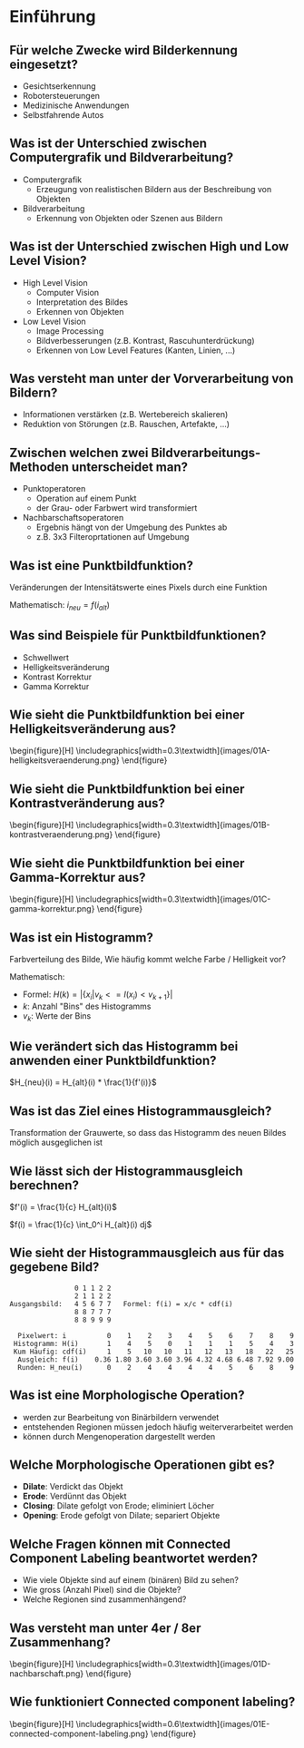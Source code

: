 # Einführung

## Für welche Zwecke wird Bilderkennung eingesetzt?
* Gesichtserkennung
* Robotersteuerungen
* Medizinische Anwendungen
* Selbstfahrende Autos

## Was ist der Unterschied zwischen Computergrafik und Bildverarbeitung?
* Computergrafik
    * Erzeugung von realistischen Bildern aus der Beschreibung von Objekten
* Bildverarbeitung
    * Erkennung von Objekten oder Szenen aus Bildern

## Was ist der Unterschied zwischen High und Low Level Vision?
* High Level Vision
    * Computer Vision
    * Interpretation des Bildes
    * Erkennen von Objekten
* Low Level Vision
    * Image Processing
    * Bildverbesserungen (z.B. Kontrast, Rascuhunterdrückung)
    * Erkennen von Low Level Features (Kanten, Linien, ...)

## Was versteht man unter der Vorverarbeitung von Bildern?
* Informationen verstärken (z.B. Wertebereich skalieren)
* Reduktion von Störungen (z.B. Rauschen, Artefakte, ...)

## Zwischen welchen zwei Bildverarbeitungs-Methoden unterscheidet man?
* Punktoperatoren
    * Operation auf einem Punkt
    * der Grau- oder Farbwert wird transformiert
* Nachbarschaftsoperatoren
    * Ergebnis hängt von der Umgebung des Punktes ab
    * z.B. 3x3 Filteroprtationen auf Umgebung

## Was ist eine Punktbildfunktion?
Veränderungen der Intensitätswerte eines Pixels durch eine Funktion

Mathematisch: $i_{neu} = f(i_{alt})$

## Was sind Beispiele für Punktbildfunktionen?
* Schwellwert
* Helligkeitsveränderung
* Kontrast Korrektur
* Gamma Korrektur

## Wie sieht die Punktbildfunktion bei einer Helligkeitsveränderung aus?
\begin{figure}[H]
    \includegraphics[width=0.3\textwidth]{images/01A-helligkeitsveraenderung.png}
\end{figure}

## Wie sieht die Punktbildfunktion bei einer Kontrastveränderung aus?
\begin{figure}[H]
    \includegraphics[width=0.3\textwidth]{images/01B-kontrastveraenderung.png}
\end{figure}

## Wie sieht die Punktbildfunktion bei einer Gamma-Korrektur aus?
\begin{figure}[H]
    \includegraphics[width=0.3\textwidth]{images/01C-gamma-korrektur.png}
\end{figure}

## Was ist ein Histogramm?
Farbverteilung des Bilde, Wie häufig kommt welche Farbe / Helligkeit vor?

Mathematisch: 

* Formel: $H(k) = |\{x_i | v_k <= I(x_i) < v_{k+1} \}|$
* $k$: Anzahl "Bins" des Histogramms
* $v_k$: Werte der Bins

## Wie verändert sich das Histogramm bei  anwenden einer Punktbildfunktion?
$H_{neu}(i) = H_{alt}(i) * \frac{1}{f'(i)}$

## Was ist das Ziel eines Histogrammausgleich?
Transformation der Grauwerte, so dass das Histogramm 
des neuen Bildes möglich ausgeglichen ist

## Wie lässt sich der Histogrammausgleich berechnen?
$f'(i) = \frac{1}{c} H_{alt}(i)$

$f(i) = \frac{1}{c} \int_0^i H_{alt}(i) dj$

## Wie sieht der Histogrammausgleich aus für das gegebene Bild?
```
                0 1 1 2 2
                2 1 1 2 2
Ausgangsbild:   4 5 6 7 7   Formel: f(i) = x/c * cdf(i)
                8 8 7 7 7
                8 8 9 9 9

  Pixelwert: i          0    1    2    3    4    5    6    7    8    9
 Histogramm: H(i)       1    4    5    0    1    1    1    5    4    3
 Kum Häufig: cdf(i)     1    5   10   10   11   12   13   18   22   25
  Ausgleich: f(i)    0.36 1.80 3.60 3.60 3.96 4.32 4.68 6.48 7.92 9.00
  Runden: H_neu(i)      0    2    4    4    4    4    5    6    8    9
```

## Was ist eine Morphologische Operation?
* werden zur Bearbeitung von Binärbildern verwendet
* entstehenden Regionen müssen jedoch häufig weiterverarbeitet werden
* können durch Mengenoperation dargestellt werden 

## Welche Morphologische Operationen gibt es?
* __Dilate__: Verdickt das Objekt
* __Erode__: Verdünnt das Objekt
* __Closing__: Dilate gefolgt von Erode; eliminiert Löcher
* __Opening__: Erode gefolgt von Dilate; separiert Objekte

## Welche Fragen können mit Connected Component Labeling beantwortet werden?
* Wie viele Objekte sind auf einem (binären) Bild zu sehen?
* Wie gross (Anzahl Pixel) sind die Objekte?
* Welche Regionen sind zusammenhängend?

## Was versteht man unter 4er / 8er Zusammenhang?
\begin{figure}[H]
    \includegraphics[width=0.3\textwidth]{images/01D-nachbarschaft.png}
\end{figure}

## Wie funktioniert Connected component labeling?
\begin{figure}[H]
    \includegraphics[width=0.6\textwidth]{images/01E-connected-component-labeling.png}
\end{figure}


